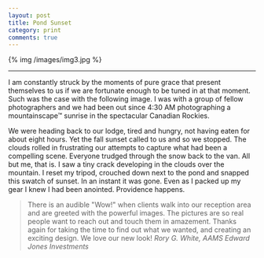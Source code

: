 ```yaml
---
layout: post
title: Pond Sunset
category: print
comments: true
---
```

{% img /images/img3.jpg %}

---

I am constantly struck by the moments of pure grace that present themselves to us if we are fortunate enough to be tuned in at that moment. Such was the case with the following image. I was with a group of fellow photographers and we had been out since 4:30 AM photographing a mountainscape™ sunrise in the spectacular Canadian Rockies. 

We were heading back to our lodge, tired and hungry, not having eaten for about eight hours. Yet the fall sunset called to us and so we stopped. The clouds rolled in frustrating our attempts to capture what had been a compelling scene. Everyone trudged through the snow back to the van. All but me, that is. I saw a tiny crack developing in the clouds over the mountain. I reset my tripod, crouched down next to the pond and snapped this swatch of sunset. In an instant it was gone. Even as I packed up my gear I knew I had been anointed. Providence happens. 

> There is an audible "Wow!" when clients walk into our reception area and are greeted with the powerful images. The pictures are so real people want to reach out and touch them in amazement. Thanks again for taking the time to find out what we wanted, and creating an exciting design. We love our new look! <cite>Rory G. White, AAMS Edward Jones Investments</cite>